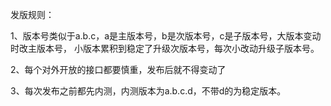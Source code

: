 发版规则：

1、版本号类似于a.b.c，a是主版本号，b是次版本号，c是子版本号，大版本变动时改主版本号，
小版本累积到稳定了升级次版本号，每次小改动升级子版本号。

2、每个对外开放的接口都要慎重，发布后就不得变动了

3、每次发布之前都先内测，内测版本为a.b.c.d，不带d的为稳定版本。